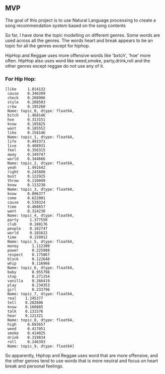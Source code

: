 ## MVP
The goal of this project is to use Natural Language processing to create a song recommendation system based on the song contents

So far, I have done the topic modelling on different genres.
Some words are used across all the genres. The words heart and break appears to be an topic for all the genres except for hiphop.

HipHop and Reggae uses more offensive words like 'bxtch', 'hoe' more often.
HipHop also uses word like weed,smoke, party,drink,roll and the other genres except reggae do not use any of it.

### For Hip Hop:

```
[like     1.814132
 cause    0.346399
 check    0.208906
 style    0.208503
 crew     0.195260
 Name: topic_0, dtype: float64,
 bitch    1.468146
 hoe      0.313151
 know     0.185825
 want     0.185552
 like     0.158146
 Name: topic_1, dtype: float64,
 life     0.493371
 live     0.408931
 feel     0.356315
 away     0.349747
 world    0.344666
 Name: topic_2, dtype: float64,
 yeah     1.491642
 right    0.245888
 bust     0.122925
 throw    0.116049
 know     0.113238
 Name: topic_3, dtype: float64,
 know     0.896377
 come     0.622001
 cause    0.539324
 time     0.488657
 want     0.314230
 Name: topic_4, dtype: float64,
 party     1.377550
 club      0.188176
 people    0.182747
 world     0.181622
 time      0.159912
 Name: topic_5, dtype: float64,
 money      1.112300
 power      0.225988
 respect    0.175867
 block      0.122648
 whip       0.116966
 Name: topic_6, dtype: float64,
 baby       0.955798
 stop       0.271154
 vanilla    0.266419
 play       0.234353
 girl       0.233796
 Name: topic_7, dtype: float64,
 real    1.245377
 tell    0.202606
 know    0.160885
 talk    0.131576
 hear    0.121321
 Name: topic_8, dtype: float64,
 high     0.693657
 weed     0.417051
 smoke    0.414025
 drink    0.319834
 roll     0.246393
 Name: topic_9, dtype: float64]
 ```

 So apparently, Hiphop and Reggae uses word that are more offensive, and the other genres tend to use words that is more neutral and focus on heart break and personal feelings.

